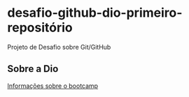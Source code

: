 # desafio-github-dio-primeiro-repositório
Projeto de Desafio sobre Git/GitHub

## Sobre a Dio
[Informações sobre o bootcamp](https://www.dio.me/sign-in)
